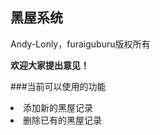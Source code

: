 黑屋系统
---
Andy-Lonly，furaiguburu版权所有

**欢迎大家提出意见！**

###当前可以使用的功能

<li>添加新的黑屋记录</li>
<li>删除已有的黑屋记录</li>
